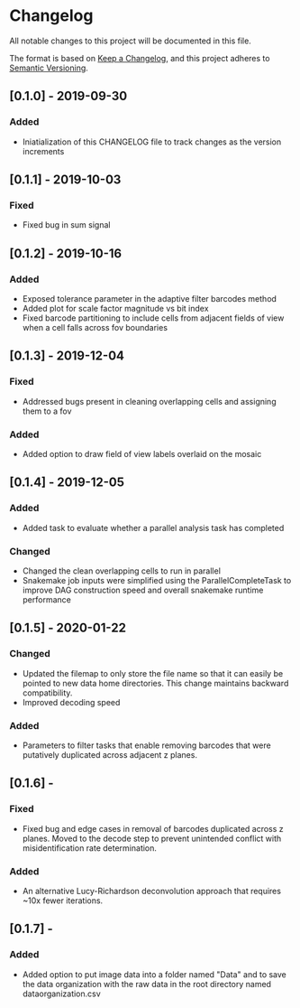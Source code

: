 # Changelog
All notable changes to this project will be documented in this file.

The format is based on [Keep a Changelog](https://keepachangelog.com/en/1.0.0/),
and this project adheres to [Semantic Versioning](https://semver.org/spec/v2.0.0.html).

## [0.1.0] - 2019-09-30
### Added
- Iniatialization of this CHANGELOG file to track changes as the version increments

## [0.1.1] - 2019-10-03
### Fixed
- Fixed bug in sum signal

## [0.1.2] - 2019-10-16
### Added
- Exposed tolerance parameter in the adaptive filter barcodes method
- Added plot for scale factor magnitude vs bit index
- Fixed barcode partitioning to include cells from adjacent fields of view when a cell falls across fov boundaries

## [0.1.3] - 2019-12-04
### Fixed
- Addressed bugs present in cleaning overlapping cells and assigning them to a fov
### Added
- Added option to draw field of view labels overlaid on the mosaic

## [0.1.4] - 2019-12-05
### Added
- Added task to evaluate whether a parallel analysis task has completed
### Changed
- Changed the clean overlapping cells to run in parallel
- Snakemake job inputs were simplified using the ParallelCompleteTask to improve DAG construction speed and overall snakemake runtime performance

## [0.1.5] - 2020-01-22
### Changed
- Updated the filemap to only store the file name so that it can easily be pointed to new data home directories. This change maintains backward compatibility.
- Improved decoding speed
### Added
- Parameters to filter tasks that enable removing barcodes that were putatively duplicated across adjacent z planes. 

## [0.1.6] - 
### Fixed
- Fixed bug and edge cases in removal of barcodes duplicated across z planes. Moved to the decode step to prevent unintended conflict with misidentification rate determination.

### Added
- An alternative Lucy-Richardson deconvolution approach that requires ~10x fewer iterations.

## [0.1.7] - 
### Added
- Added option to put image data into a folder named "Data" and to save the data organization with the raw data in the root directory named dataorganization.csv 
